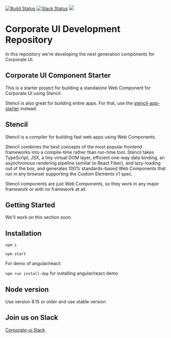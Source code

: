 [![Build Status](https://travis-ci.com/scania/corporate-ui-dev.svg?branch=master)](https://travis-ci.com/scania/corporate-ui-dev)
[![Slack Status](https://static.scania.com/resources/icons/slack/Slack-Join-blue.svg)](https://join.slack.com/t/corporate-ui/shared_invite/enQtNTI4NzMzOTQ3NTg4LTI1OGNhZGE2OTY0NzUwYzExMTJmMTQ2NjcxOTdkMjc0NDhlM2JlYTEyODY2ODJjYzUxNmYxNzhhMTQ5MDhmOWQ)
![](https://img.shields.io/github/license/scania/corporate-ui-dev.svg?style=flat)

# Corporate UI Development Repository
In this repository we're developing the next generation components for Corporate UI.



## Corporate UI Component Starter

This is a starter project for building a standalone Web Component for Corporate UI using Stencil.

Stencil is also great for building entire apps. For that, use the [stencil-app-starter](https://github.com/ionic-team/stencil-app-starter) instead.

## Stencil

Stencil is a compiler for building fast web apps using Web Components.

Stencil combines the best concepts of the most popular frontend frameworks into a compile-time rather than run-time tool.  Stencil takes TypeScript, JSX, a tiny virtual DOM layer, efficient one-way data binding, an asynchronous rendering pipeline (similar to React Fiber), and lazy-loading out of the box, and generates 100% standards-based Web Components that run in any browser supporting the Custom Elements v1 spec.

Stencil components are just Web Components, so they work in any major framework or with no framework at all.

## Getting Started
We'll work on this section soon.

## Installation 
` npm i `

` npm start `

For demo of angular/react:

` npm run install-dep ` for installing angular/react demo

## Node version
Use version 8.15 or older and use stable version

## Join us on Slack
[Corporate-ui Slack](https://join.slack.com/t/corporate-ui/shared_invite/enQtNTI4NzMzOTQ3NTg4LTI1OGNhZGE2OTY0NzUwYzExMTJmMTQ2NjcxOTdkMjc0NDhlM2JlYTEyODY2ODJjYzUxNmYxNzhhMTQ5MDhmOWQ)

